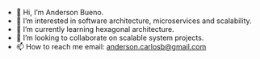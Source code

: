 - 👋 Hi, I’m Anderson Bueno.
- 👀 I’m interested in software architecture, microservices and scalability.
- 🌱 I’m currently learning hexagonal architecture.
- 💞️ I’m looking to collaborate on scalable system projects.
- 📫 How to reach me email: anderson.carlosb@gmail.com

<!---
acbueno/acbueno is a ✨ special ✨ repository because its `README.md` (this file) appears on your GitHub profile.
You can click the Preview link to take a look at your changes.
--->

